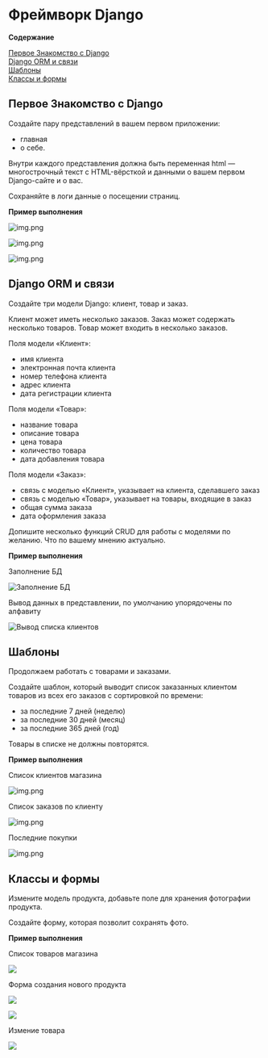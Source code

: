 # Фреймворк Django

**Содержание**

[Первое Знакомство с Django](#первое-знакомство-с-django)<br>
[Django ORM и связи](#django-orm-и-связи)<br>
[Шаблоны](#шаблоны)<br>
[Классы и формы](#классы-и-формы)

## Первое Знакомство с Django

Создайте пару представлений в вашем первом приложении:
- главная
- о себе.

Внутри каждого представления должна быть переменная html — многострочный текст с 
HTML-вёрсткой и данными о вашем первом Django-сайте и о вас.

Сохраняйте в логи данные о посещении страниц.

**Пример выполнения**

![img.png](img_readme/img_01.png)

![img.png](img_readme/img_02.png)

![img.png](img_readme/img_03.png)

## Django ORM и связи

Создайте три модели Django: клиент, товар и заказ.

Клиент может иметь несколько заказов. Заказ может содержать несколько товаров. Товар может входить в несколько заказов.

Поля модели «Клиент»:
- имя клиента
- электронная почта клиента
- номер телефона клиента
- адрес клиента
- дата регистрации клиента

Поля модели «Товар»:
- название товара
- описание товара
- цена товара
- количество товара
- дата добавления товара

Поля модели «Заказ»:
- связь с моделью «Клиент», указывает на клиента, сделавшего заказ
- связь с моделью «Товар», указывает на товары, входящие в заказ
- общая сумма заказа
- дата оформления заказа

Допишите несколько функций CRUD для работы с моделями по желанию. Что по вашему мнению актуально.

**Пример выполнения**

Заполнение БД

![Заполнение БД](img_readme/img_04.png "Заполнение БД")

Вывод данных в представлении, по умолчанию упорядочены по алфавиту

![Вывод списка клиентов](img_readme/img_05.png "Ввод списка клиентов")

## Шаблоны

Продолжаем работать с товарами и заказами.

Создайте шаблон, который выводит список заказанных клиентом товаров из всех его заказов с сортировкой по времени:
- за последние 7 дней (неделю)
- за последние 30 дней (месяц)
- за последние 365 дней (год)

Товары в списке не должны повторятся.

**Пример выполнения**

Список клиентов магазина 

![img.png](img_readme/img_06.png)

Список заказов по клиенту

![img.png](img_readme/img_07.png)

Последние покупки

![img.png](img_readme/img_08.png)

## Классы и формы

Измените модель продукта, добавьте поле для хранения фотографии продукта.

Создайте форму, которая позволит сохранять фото.

**Пример выполнения**

Список товаров магазина

![](img_readme/img_09.png)

Форма создания нового продукта

![](img_readme/img_10.png)

![](img_readme/img_11.png)

Измение товара

![](img_readme/img_12.png)

